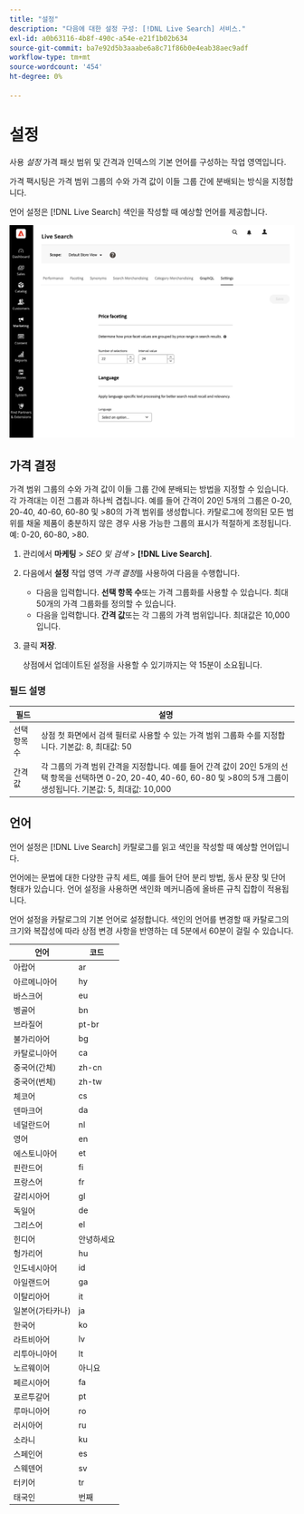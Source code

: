 ```yaml
---
title: "설정"
description: "다음에 대한 설정 구성: [!DNL Live Search] 서비스."
exl-id: a0b63116-4b8f-490c-a54e-e21f1b02b634
source-git-commit: ba7e92d5b3aaabe6a8c71f86b0e4eab38aec9adf
workflow-type: tm+mt
source-wordcount: '454'
ht-degree: 0%

---
```


# 설정

사용 *설정* 가격 패싯 범위 및 간격과 인덱스의 기본 언어를 구성하는 작업 영역입니다.

가격 팩시팅은 가격 범위 그룹의 수와 가격 값이 이들 그룹 간에 분배되는 방식을 지정합니다.

언어 설정은 [!DNL Live Search] 색인을 작성할 때 예상할 언어를 제공합니다.

![설정](assets/settings.png)

## 가격 결정

가격 범위 그룹의 수와 가격 값이 이들 그룹 간에 분배되는 방법을 지정할 수 있습니다. 각 가격대는 이전 그룹과 하나씩 겹칩니다. 예를 들어 간격이 20인 5개의 그룹은 0-20, 20-40, 40-60, 60-80 및 >80의 가격 범위를 생성합니다. 카탈로그에 정의된 모든 범위를 채울 제품이 충분하지 않은 경우 사용 가능한 그룹의 표시가 적절하게 조정됩니다. 예: 0-20, 60-80, >80.

1. 관리에서 **마케팅** > *SEO 및 검색* > **[!DNL Live Search]**.
1. 다음에서 **설정** 작업 영역 *가격 결정*&#x200B;를 사용하여 다음을 수행합니다.
   * 다음을 입력합니다. **선택 항목 수**&#x200B;또는 가격 그룹화를 사용할 수 있습니다. 최대 50개의 가격 그룹화를 정의할 수 있습니다.
   * 다음을 입력합니다. **간격 값**&#x200B;또는 각 그룹의 가격 범위입니다. 최대값은 10,000입니다.
1. 클릭 **저장**.

   상점에서 업데이트된 설정을 사용할 수 있기까지는 약 15분이 소요됩니다.

### 필드 설명

| 필드 | 설명 |
|--- |--- |
| 선택 항목 수 | 상점 첫 화면에서 검색 필터로 사용할 수 있는 가격 범위 그룹화 수를 지정합니다. 기본값: 8, 최대값: 50 |
| 간격 값 | 각 그룹의 가격 범위 간격을 지정합니다. 예를 들어 간격 값이 20인 5개의 선택 항목을 선택하면 0-20, 20-40, 40-60, 60-80 및 >80의 5개 그룹이 생성됩니다. 기본값: 5, 최대값: 10,000 |

## 언어

언어 설정은 [!DNL Live Search] 카탈로그를 읽고 색인을 작성할 때 예상할 언어입니다.

언어에는 문법에 대한 다양한 규칙 세트, 예를 들어 단어 분리 방법, 동사 문장 및 단어 형태가 있습니다.
언어 설정을 사용하면 색인화 메커니즘에 올바른 규칙 집합이 적용됩니다.

언어 설정을 카탈로그의 기본 언어로 설정합니다. 색인의 언어를 변경할 때 카탈로그의 크기와 복잡성에 따라 상점 변경 사항을 반영하는 데 5분에서 60분이 걸릴 수 있습니다.

| 언어 | 코드 |
|----|----|
| 아랍어 | ar |
| 아르메니아어 | hy |
| 바스크어 | eu |
| 벵골어 | bn |
| 브라질어 | pt-br |
| 불가리아어 | bg |
| 카탈로니아어 | ca |
| 중국어(간체) | zh-cn |
| 중국어(번체) | zh-tw |
| 체코어 | cs |
| 덴마크어 | da |
| 네덜란드어 | nl |
| 영어 | en |
| 에스토니아어 | et |
| 핀란드어 | fi |
| 프랑스어 | fr |
| 갈리시아어 | gl |
| 독일어 | de |
| 그리스어 | el |
| 힌디어 | 안녕하세요 |
| 헝가리어 | hu |
| 인도네시아어 | id |
| 아일랜드어 | ga |
| 이탈리아어 | it |
| 일본어(가타카나) | ja |
| 한국어 | ko |
| 라트비아어 | lv |
| 리투아니아어 | lt |
| 노르웨이어 | 아니요 |
| 페르시아어 | fa |
| 포르투갈어 | pt |
| 루마니아어 | ro |
| 러시아어 | ru |
| 소라니 | ku |
| 스페인어 | es |
| 스웨덴어 | sv |
| 터키어 | tr |
| 태국인 | 번째 |
